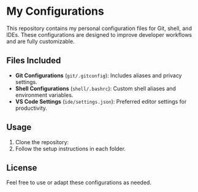 # My Configurations

This repository contains my personal configuration files for Git, shell, and IDEs. These configurations are designed to improve developer workflows and are fully customizable.

## Files Included
- **Git Configurations** (`git/.gitconfig`): Includes aliases and privacy settings.
- **Shell Configurations** (`shell/.bashrc`): Custom shell aliases and environment variables.
- **VS Code Settings** (`ide/settings.json`): Preferred editor settings for productivity.

## Usage
1. Clone the repository:
2. Follow the setup instructions in each folder.

## License
Feel free to use or adapt these configurations as needed.

